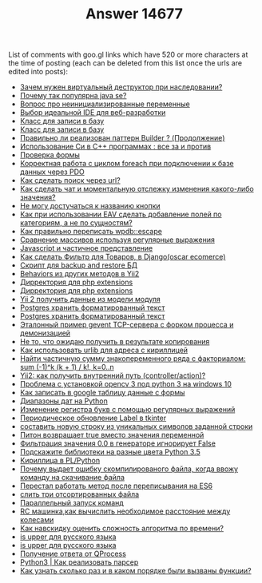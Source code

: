 ﻿---
title: "Answer 14677"
se.owner.user_id: 541910
se.owner.display_name: "Sasha"
se.owner.link: "https://ru.meta.stackoverflow.com/users/541910/sasha"
se.answer_id: 14677
se.question_id: 14676
se.post_type: answer
se.is_accepted: False
---
<p>List of comments with goo.gl links which have 520 or more characters at the time of posting (each can be deleted from this list once the urls are edited into posts):</p>
<ul>
<li><a href="https://ru.stackoverflow.com/q/240150/240229#comment240233_240229">Зачем нужен виртуальный деструктор при наследовании?</a></li>
<li><a href="https://ru.stackoverflow.com/q/240868/241079#comment241774_241079">Почему так популярна java se?</a></li>
<li><a href="https://ru.stackoverflow.com/q/245369/#comment245371_245369">Вопрос про неинициализированные переменные</a></li>
<li><a href="https://ru.stackoverflow.com/q/247785/247837#comment247850_247837">Выбор идеальной IDE для веб-разработки</a></li>
<li><a href="https://ru.stackoverflow.com/q/247944/247983#comment248036_247983">Класс для записи в базу</a></li>
<li><a href="https://ru.stackoverflow.com/q/247944/247983#comment248169_247983">Класс для записи в базу</a></li>
<li><a href="https://ru.stackoverflow.com/q/253372/253399#comment253419_253399">Правильно ли реализован паттерн Builder ? (Продолжение)</a></li>
<li><a href="https://ru.stackoverflow.com/q/263710/264400#comment264641_264400">Использование Си в C++ программах : все за и против</a></li>
<li><a href="https://ru.stackoverflow.com/q/386105/386123#comment386184_386123">Проверка формы</a></li>
<li><a href="https://ru.stackoverflow.com/q/400355/400410#comment400519_400410">Корректная работа с циклом foreach при подключении к базе данных через PDO</a></li>
<li><a href="https://ru.stackoverflow.com/q/401241/401258#comment401848_401258">Как сделать поиск через url?</a></li>
<li><a href="https://ru.stackoverflow.com/q/401620/401709#comment401759_401709">Как сделать чат и моментальную отслежку изменения какого-либо значения?</a></li>
<li><a href="https://ru.stackoverflow.com/q/402295/402324#comment402374_402324">Не могу достучаться к названию кнопки</a></li>
<li><a href="https://ru.stackoverflow.com/q/403393/#comment403575_403393">Как при использовании EAV сделать добавление полей по категориям, а не по сущностям?</a></li>
<li><a href="https://ru.stackoverflow.com/q/403946/#comment404264_403946">Как правильно переписать wpdb::escape</a></li>
<li><a href="https://ru.stackoverflow.com/q/418454/418458#comment422717_418458">Сравнение массивов используя регулярные выражения</a></li>
<li><a href="https://ru.stackoverflow.com/q/433425/433494#comment450425_433494">Javascript и частичное представление</a></li>
<li><a href="https://ru.stackoverflow.com/q/456121/#comment494477_456121">Как сделать Фильтр для Товаров, в Django(oscar ecomerce)</a></li>
<li><a href="https://ru.stackoverflow.com/q/460398/#comment502494_460398">Скрипт для backup and restore БД</a></li>
<li><a href="https://ru.stackoverflow.com/q/461286/#comment505248_461286">Behaviors из других методов в Yii2</a></li>
<li><a href="https://ru.stackoverflow.com/q/461933/#comment506057_461933">Дирректория для php extensions</a></li>
<li><a href="https://ru.stackoverflow.com/q/461933/#comment506067_461933">Дирректория для php extensions</a></li>
<li><a href="https://ru.stackoverflow.com/q/462799/#comment508003_462799">Yii 2 получить данные из модели модуля</a></li>
<li><a href="https://ru.stackoverflow.com/q/466991/#comment517154_466991">Postgres хранить форматированный текст</a></li>
<li><a href="https://ru.stackoverflow.com/q/466991/#comment517157_466991">Postgres хранить форматированный текст</a></li>
<li><a href="https://ru.stackoverflow.com/q/476372/#comment542155_476372">Эталонный пример gevent TCP-сервера с форком процесса и демонизацией</a></li>
<li><a href="https://ru.stackoverflow.com/q/487625/487643#comment570851_487643">Не то, что ожидаю получить в результате копирования</a></li>
<li><a href="https://ru.stackoverflow.com/q/487673/487922#comment570834_487922">Как использовать urlib для адреса с кириллицей</a></li>
<li><a href="https://ru.stackoverflow.com/q/515861/515973#comment1104051_515973">Найти частичную сумму знакопеременного ряда с факториалом: sum (-1)^k (k + 1) / k!, k=0..n</a></li>
<li><a href="https://ru.stackoverflow.com/q/520039/526320#comment653268_526320">Yii2: как получить внутренний путь (controller/action)?</a></li>
<li><a href="https://ru.stackoverflow.com/q/548016/#comment822816_548016">Проблема с установкой opencv 3 под python 3 на windows 10</a></li>
<li><a href="https://ru.stackoverflow.com/q/572643/#comment754342_572643">Как записать в google таблицу данные с формы</a></li>
<li><a href="https://ru.stackoverflow.com/q/579027/#comment767922_579027">Диапазоны дат на Python</a></li>
<li><a href="https://ru.stackoverflow.com/q/580076/580078#comment770885_580078">Изменение регистра букв с помощью регулярных выражений</a></li>
<li><a href="https://ru.stackoverflow.com/q/581331/581363#comment773518_581363">Периодическое обновление Label в tkinter</a></li>
<li><a href="https://ru.stackoverflow.com/q/595962/#comment804074_595962">составить новую строку из уникальных символов заданной строки</a></li>
<li><a href="https://ru.stackoverflow.com/q/597119/#comment806794_597119">Питон возвращает true вместо значения переменной</a></li>
<li><a href="https://ru.stackoverflow.com/q/599974/#comment812664_599974">Фильтрация значения 0.0 в генераторе игнорирует False</a></li>
<li><a href="https://ru.stackoverflow.com/q/601004/#comment815021_601004">Подскажите библиотеки на разные цвета Python 3.5</a></li>
<li><a href="https://ru.stackoverflow.com/q/601271/#comment815449_601271">Кириллица в PL/Python</a></li>
<li><a href="https://ru.stackoverflow.com/q/606304/606324#comment826687_606324">Почему выдает ошибку скомпилированого файла, когда ввожу команду на скачивание файла</a></li>
<li><a href="https://ru.stackoverflow.com/q/607031/#comment828186_607031">Перестал работать метод после переписывания на ES6</a></li>
<li><a href="https://ru.stackoverflow.com/q/621251/621255#comment865158_621255">слить три отсортированных файла</a></li>
<li><a href="https://ru.stackoverflow.com/q/622735/#comment1047970_622735">Параллельный запуск команд</a></li>
<li><a href="https://ru.stackoverflow.com/q/624801/#comment1074836_624801">RC машинка,как вычислить необходимое расстояние между колесами</a></li>
<li><a href="https://ru.stackoverflow.com/q/629759/629815#comment888270_629815">Как навскидку оценить сложность алгоритма по времени?</a></li>
<li><a href="https://ru.stackoverflow.com/q/636828/655458#comment949136_655458">is upper для русского языка</a></li>
<li><a href="https://ru.stackoverflow.com/q/636828/655458#comment947221_655458">is upper для русского языка</a></li>
<li><a href="https://ru.stackoverflow.com/q/660512/#comment951879_660512">Получение ответа от QProcess</a></li>
<li><a href="https://ru.stackoverflow.com/q/693564/#comment1026490_693564">Python3 | Как реализовать парсер</a></li>
<li><a href="https://ru.stackoverflow.com/q/702616/#comment1046694_702616">Как узнать сколько раз и в каком порядке были вызваны функции?</a></li>
</ul>
